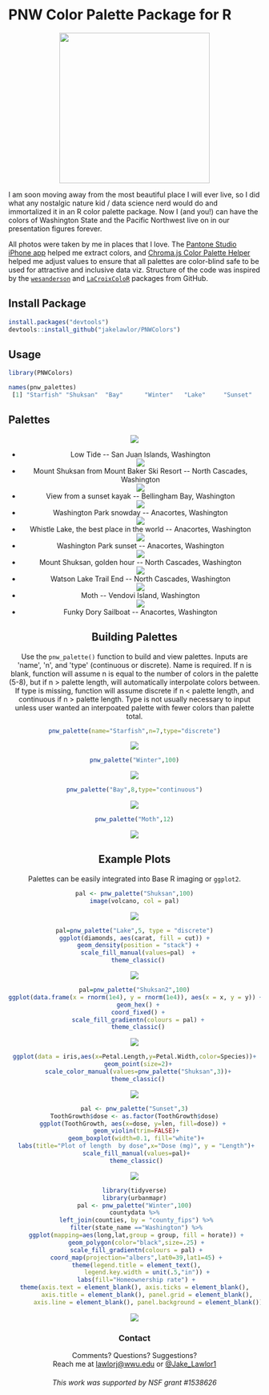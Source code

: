 # PNW Color Palette Package for R

<center><img src="https://github.com/jakelawlor/PNWColors/blob/master/ReadMeFigures/sunset.jpg" width="300" ></center>

I am soon moving away from the most beautiful place I will ever live, 
so I did what any nostalgic nature kid / data science nerd would do 
and immortalized it in an R color palette package. Now I (and you!) can have the colors of Washington State and the 
Pacific Northwest live on in our presentation figures forever. 

All photos were taken by me in places that I love. The [Pantone Studio iPhone app](https://apps.apple.com/us/app/pantone-studio/id329515634) 
helped me extract  colors, and 
[Chroma.js Color Palette Helper](https://gka.github.io/palettes/#/9|s|00429d,96ffea,ffffe0|ffffe0,ff005e,93003a|1|1)
helped me adjust values to ensure that all palettes are color-blind safe to be used for attractive and inclusive data viz. Structure of the code was inspired by the [`wesanderson`](https://github.com/karthik/wesanderson) and [`LaCroixColoR`](https://github.com/johannesbjork/LaCroixColoR) packages from GitHub. 


## Install Package
```r
install.packages("devtools") 
devtools::install_github("jakelawlor/PNWColors") 
```

## Usage


```r
library(PNWColors)

names(pnw_palettes)
 [1] "Starfish" "Shuksan"  "Bay"      "Winter"   "Lake"     "Sunset"   "Shuksan2" "Cascades" "Sailboat" "Moth"    
 ```

## Palettes

<center><img src="https://github.com/jakelawlor/PNWColors/blob/master/ReadMeFigures/WAcolors.Starfish.jpg">
<ul>
  <li>Low Tide -- San Juan Islands, Washington </li>
  
    
    
<center><img src="https://github.com/jakelawlor/PNWColors/blob/master/ReadMeFigures/WAcolors.Shuksan.jpg"></center>

<li>Mount Shuksan from Mount Baker Ski Resort -- North Cascades, Washington</li>




<center><img src="https://github.com/jakelawlor/PNWColors/blob/master/ReadMeFigures/WAcolors.Bay.jpg"></center>


<li>View from a sunset kayak -- Bellingham Bay, Washington</li>



<center><img src="https://github.com/jakelawlor/PNWColors/blob/master/ReadMeFigures/WAcolors.Winter.jpg"></center>

<li>Washington Park snowday -- Anacortes, Washington</li>



<center><img src="https://github.com/jakelawlor/PNWColors/blob/master/ReadMeFigures/WAcolors.Lake.jpg"></center>

<li>Whistle Lake, the best place in the world -- Anacortes, Washington</li>



<center><img src="https://github.com/jakelawlor/PNWColors/blob/master/ReadMeFigures/WAcolors.Sunset.jpg"></center>

<li>Washington Park sunset -- Anacortes, Washington </li>



<center><img src="https://github.com/jakelawlor/PNWColors/blob/master/ReadMeFigures/WAcolors.Shuksan2.jpg"></center>

<li>Mount Shuksan, golden hour -- North Cascades, Washington</li>


<center><img src="https://github.com/jakelawlor/PNWColors/blob/master/ReadMeFigures/WAcolors.Cascades.jpg"></center>

<li>Watson Lake Trail End -- North Cascades, Washington</li>

<center><img src="https://github.com/jakelawlor/PNWColors/blob/master/ReadMeFigures/WAcolors.Moth.jpg"></center>

<li>Moth -- Vendovi Island, Washington</li>

<center><img src="https://github.com/jakelawlor/PNWColors/blob/master/ReadMeFigures/WAcolors.Sailboat.jpg"></center>

<li>Funky Dory Sailboat -- Anacortes, Washington</li>
</ul>


## Building Palettes 

Use the `pnw_palette()` function to build and view palettes. Inputs are 'name', 'n', and 'type' (continuous or discrete). Name is required. If n is blank, function will assume n is equal to the number of colors in the palette (5-8), but if n > palette length, will automatically interpolate colors between. If type is missing, function will assume discrete if n < palette length, and continuous if n > palette length. Type is not usually necessary to input unless user wanted an interpoated palette with fewer colors than palette total. 

```r
pnw_palette(name="Starfish",n=7,type="discrete")
```

<center><img src="https://github.com/jakelawlor/PNWColors/blob/master/ReadMeFigures/Starfish.7.png"></center>


```r
pnw_palette("Winter",100)
```

<center><img src="https://github.com/jakelawlor/PNWColors/blob/master/ReadMeFigures/Winter.100.png"></center>

```r
pnw_palette("Bay",8,type="continuous")
```
<center><img src="https://github.com/jakelawlor/PNWColors/blob/master/ReadMeFigures/Bay.8.png"></center>


```r
pnw_palette("Moth",12)
```
<center><img src="https://github.com/jakelawlor/PNWColors/blob/master/ReadMeFigures/Moth.12.png"></center>


## Example Plots

Palettes can be easily integrated into Base R imaging or `ggplot2`. 

```r
pal <- pnw_palette("Shuksan",100)
image(volcano, col = pal)
```
<center><img src="https://github.com/jakelawlor/PNWColors/blob/master/ReadMeFigures/Volcano.Shuksan.png"></center>


```r
pal=pnw_palette("Lake",5, type = "discrete")
ggplot(diamonds, aes(carat, fill = cut)) +
  geom_density(position = "stack") +
  scale_fill_manual(values=pal)  +
  theme_classic()
```  
<center><img src="https://github.com/jakelawlor/PNWColors/blob/master/ReadMeFigures/Diamonds.Lake.png"></center>


```r
pal=pnw_palette("Shuksan2",100)
ggplot(data.frame(x = rnorm(1e4), y = rnorm(1e4)), aes(x = x, y = y)) +
  geom_hex() +
  coord_fixed() +
  scale_fill_gradientn(colours = pal) +
  theme_classic()
```
<center><img src="https://github.com/jakelawlor/PNWColors/blob/master/ReadMeFigures/Hex.Shuksan2.png"></center>



```r
ggplot(data = iris,aes(x=Petal.Length,y=Petal.Width,color=Species))+
  geom_point(size=2)+
  scale_color_manual(values=pnw_palette("Shuksan",3))+
  theme_classic()
```
<center><img src="https://github.com/jakelawlor/PNWColors/blob/master/ReadMeFigures/iris.shuksan.3.png"></center>


 ```r
pal <- pnw_palette("Sunset",3)
ToothGrowth$dose <- as.factor(ToothGrowth$dose)
ggplot(ToothGrowth, aes(x=dose, y=len, fill=dose)) + 
  geom_violin(trim=FALSE)+
  geom_boxplot(width=0.1, fill="white")+
  labs(title="Plot of length  by dose",x="Dose (mg)", y = "Length")+
  scale_fill_manual(values=pal)+
  theme_classic()
```
<center><img src="https://github.com/jakelawlor/PNWColors/blob/master/ReadMeFigures/Sunset.violins.png"></center>


 ```r
library(tidyverse)
library(urbanmapr)
pal <- pnw_palette("Winter",100)
countydata %>%
  left_join(counties, by = "county_fips") %>%
  filter(state_name =="Washington") %>%
  ggplot(mapping=aes(long,lat,group = group, fill = horate)) +
  geom_polygon(color="black",size=.25) +
  scale_fill_gradientn(colours = pal) +
  coord_map(projection="albers",lat0=39,lat1=45) +
  theme(legend.title = element_text(),
        legend.key.width = unit(.5,"in")) +
  labs(fill="Homeownership rate") +
  theme(axis.text = element_blank(), axis.ticks = element_blank(), 
        axis.title = element_blank(), panel.grid = element_blank(),
        axis.line = element_blank(), panel.background = element_blank())

```
<center><img src="https://github.com/jakelawlor/PNWColors/blob/master/ReadMeFigures/WA.homes.winter.png"></center>

### Contact

Comments? Questions? Suggestions? \
Reach me at [lawlorj@wwu.edu](mailto:lawlorj@wwu.edu) or 
[@Jake_Lawlor1](https://twitter.com/Jake_Lawlor1) 

###### This work was supported by NSF grant #1538626
